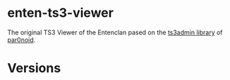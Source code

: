 # enten-ts3-viewer
The original TS3 Viewer of the Entenclan pased on the <a href='https://github.com/par0noid/ts3admin.class'>ts3admin library</a> of <a href='https://github.com/par0noid'>par0noid</a>.

# Versions
